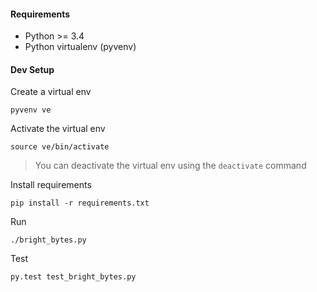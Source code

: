 #### Requirements
- Python >= 3.4
- Python virtualenv (pyvenv)

#### Dev Setup
Create a virtual env
```
pyvenv ve
```

Activate the virtual env
```
source ve/bin/activate
```

> You can deactivate the virtual env using the `deactivate` command

Install requirements
```
pip install -r requirements.txt
```

Run
```
./bright_bytes.py
```

Test
```
py.test test_bright_bytes.py
```
